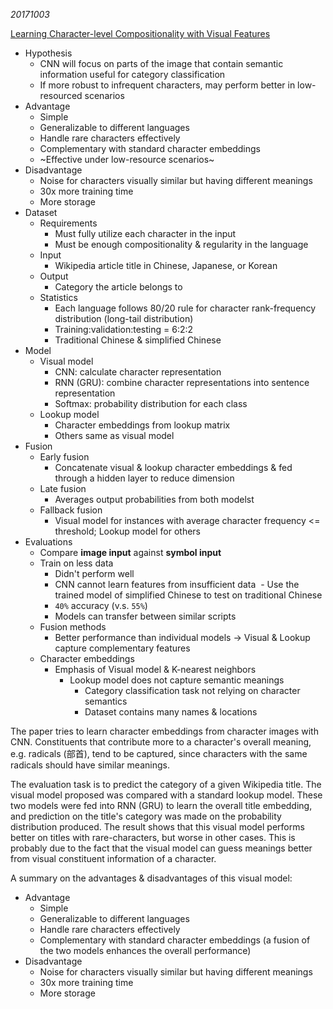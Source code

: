 _20171003_

[Learning Character-level Compositionality with Visual Features](https://arxiv.org/abs/1704.04859)

- Hypothesis
  - CNN will focus on parts of the image that contain semantic information useful for category classification
  - If more robust to infrequent characters, may perform better in low-resourced scenarios
- Advantage
  - Simple
  - Generalizable to different languages
  - Handle rare characters effectively
  - Complementary with standard character embeddings
  - ~Effective under low-resource scenarios~
- Disadvantage
  - Noise for characters visually similar but having different meanings
  - 30x more training time
  - More storage
- Dataset
  - Requirements
    - Must fully utilize each character in the input
    - Must be enough compositionality & regularity in the language
  - Input
    - Wikipedia article title in Chinese, Japanese, or Korean
  - Output
    - Category the article belongs to
  - Statistics
    - Each language follows 80/20 rule for character rank-frequency distribution (long-tail distribution)
    - Training:validation:testing = 6:2:2
    - Traditional Chinese & simplified Chinese
- Model
  - Visual model
    - CNN: calculate character representation
    - RNN (GRU): combine character representations into sentence representation
    - Softmax: probability distribution for each class
  - Lookup model
    - Character embeddings from lookup matrix
    - Others same as visual model
- Fusion
  - Early fusion
    - Concatenate visual & lookup character embeddings & fed through a hidden layer to reduce dimension
  - Late fusion
    - Averages output probabilities from both modelst
  - Fallback fusion
    - Visual model for instances with average character frequency <= threshold; Lookup model for others
- Evaluations
  - Compare __image input__ against __symbol input__
  - Train on less data
    - Didn't perform well
    - CNN cannot learn features from insufficient data
  - Use the trained model of simplified Chinese to test on traditional Chinese
    - `40%` accuracy (v.s. `55%`)
    - Models can transfer between similar scripts
  - Fusion methods
    - Better performance than individual models -> Visual & Lookup capture complementary features
  - Character embeddings
    - Emphasis of Visual model & K-nearest neighbors
      - Lookup model does not capture semantic meanings
        - Category classification task not relying on character semantics
        - Dataset contains many names & locations

The paper tries to learn character embeddings from character images with CNN. Constituents that contribute more to a character's overall meaning, e.g. radicals (部首), tend to be captured, since characters with the same radicals should have similar meanings.

The evaluation task is to predict the category of a given Wikipedia title. The visual model proposed was compared with a standard lookup model. These two models were fed into RNN (GRU) to learn the overall title embedding, and prediction on the title's category was made on the probability distribution produced. The result shows that this visual model performs better on titles with rare-characters, but worse in other cases. This is probably due to the fact that the visual model can guess meanings better from visual constituent information of a character.

A summary on the advantages & disadvantages of this visual model:

- Advantage
  - Simple
  - Generalizable to different languages
  - Handle rare characters effectively
  - Complementary with standard character embeddings (a fusion of the two models enhances the overall performance)
- Disadvantage
  - Noise for characters visually similar but having different meanings
  - 30x more training time
  - More storage
